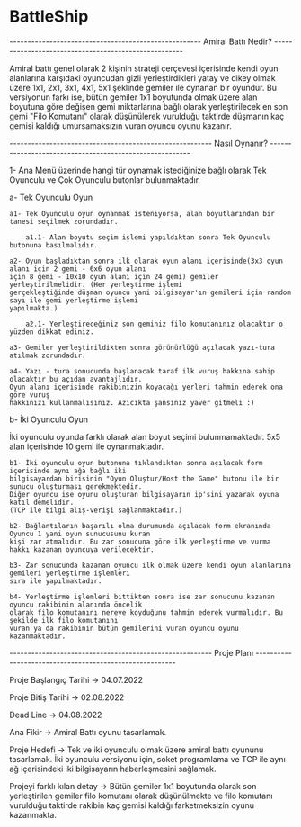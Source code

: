 # BattleShip
----------------------------------------------------- Amiral Battı Nedir? -----------------------------------------------------

   Amiral battı genel olarak 2 kişinin strateji çerçevesi içerisinde kendi oyun alanlarına karşıdaki oyuncudan gizli yerleştirdikleri yatay ve dikey olmak üzere 1x1, 2x1, 3x1, 4x1, 5x1 şeklinde gemiler ile oynanan bir oyundur. Bu versiyonun farkı ise, bütün gemiler 1x1 boyutunda olmak üzere alan boyutuna göre değişen gemi miktarlarına bağlı olarak yerleştirilecek en son gemi "Filo Komutanı" olarak düşünülerek vurulduğu taktirde düşmanın kaç gemisi kaldığı umursamaksızın vuran oyuncu oyunu kazanır.

--------------------------------------------------------  Nasıl Oynanır?  --------------------------------------------------------

1- Ana Menü üzerinde hangi tür oynamak istediğinize bağlı olarak Tek Oyunculu ve Çok Oyunculu butonlar bulunmaktadır.

a- Tek Oyunculu Oyun

    a1- Tek Oyunculu oyun oynanmak isteniyorsa, alan boyutlarından bir tanesi seçilmek zorundadır.
    
        a1.1- Alan boyutu seçim işlemi yapıldıktan sonra Tek Oyunculu butonuna basılmalıdır.
      
    a2- Oyun başladıktan sonra ilk olarak oyun alanı içerisinde(3x3 oyun alanı için 2 gemi - 6x6 oyun alanı 
    için 8 gemi - 10x10 oyun alanı için 24 gemi) gemiler yerleştirilmelidir. (Her yerleştirme işlemi 
    gerçekleştiğinde düşman oyuncu yani bilgisayar'ın gemileri için random sayı ile gemi yerleştirme işlemi 
    yapılmakta.)
    
        a2.1- Yerleştireceğiniz son geminiz filo komutanınız olacaktır o yüzden dikkat ediniz.
        
    a3- Gemiler yerleştirildikten sonra görünürlüğü açılacak yazı-tura atılmak zorundadır.
    
    a4- Yazı - tura sonucunda başlanacak taraf ilk vuruş hakkına sahip olacaktır bu açıdan avantajlıdır. 
    Oyun alanı içerisinde rakibinizin koyacağı yerleri tahmin ederek ona göre vuruş 
    hakkınızı kullanmalısınız. Azıcıkta şansınız yaver gitmeli :)
    
b- İki Oyunculu Oyun

   İki oyunculu oyunda farklı olarak alan boyut seçimi bulunmamaktadır. 5x5 alan içerisinde 10 gemi ile oynanmaktadır.

    b1- İki oyunculu oyun butonuna tıklandıktan sonra açılacak form içerisinde aynı ağa bağlı iki 
    bilgisayardan birisinin "Oyun Oluştur/Host the Game" butonu ile bir sunucu oluşturması gerekmektedir.
    Diğer oyuncu ise oyunu oluşturan bilgisayarın ip'sini yazarak oyuna katıl demelidir.
    (TCP ile bilgi alış-verişi sağlanmaktadır.)
    
    b2- Bağlantıların başarılı olma durumunda açılacak form ekranında Oyuncu 1 yani oyun sunucusunu kuran 
    kişi zar atmalıdır. Bu zar sonucuna göre ilk yerleştirme ve vurma hakkı kazanan oyuncuya verilecektir.
    
    b3- Zar sonucunda kazanan oyuncu ilk olmak üzere kendi oyun alanlarına gemileri yerleştirme işlemleri
    sıra ile yapılmaktadır.
    
    b4- Yerleştirme işlemleri bittikten sonra ise zar sonucunu kazanan oyuncu rakibinin alanında öncelik 
    olarak filo komutanını nereye koyduğunu tahmin ederek vurmalıdır. Bu şekilde ilk filo komutanını
    vuran ya da rakibinin bütün gemilerini vuran oyuncu oyunu kazanmaktadır.

-------------------------------------------------------- Proje Planı --------------------------------------------------------

Proje Başlangıç Tarihi -> 04.07.2022

Proje Bitiş Tarihi     -> 02.08.2022

Dead Line              -> 04.08.2022

Ana Fikir              -> Amiral Battı oyunu tasarlamak.

Proje Hedefi           -> Tek ve iki oyunculu olmak üzere amiral battı oyununu tasarlamak. İki oyunculu versiyonu için, soket programlama ve TCP ile aynı ağ içerisindeki iki bilgisayarın haberleşmesini sağlamak.

Projeyi farklı kılan detay -> Bütün gemiler 1x1 boyutunda olarak son yerleştirilen gemiler filo komutanı olarak düşünülmekte ve filo komutanı vurulduğu taktirde rakibin kaç gemisi kaldığı farketmeksizin oyunu kazanmakta.


